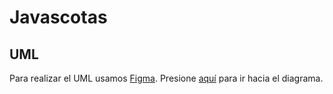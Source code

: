 # Javascotas

## UML

Para realizar el UML usamos [Figma](https://www.figma.com/). Presione [aquí](https://www.figma.com/board/rrjfndIINQCGBa5jEWRuT9/UML?node-id=25-189&t=35tfsBWJx59svZ5K-1) para ir hacia el diagrama.
